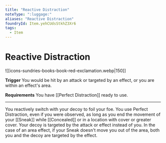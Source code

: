 ```yaml
---
title: "Reactive Distraction"
noteType: ":luggage:"
aliases: "Reactive Distraction"
foundryId: Item.yehCUdsStkhZ3Xr6
tags:
  - Item
---
```


# Reactive Distraction
![[icons-sundries-books-book-red-exclamation.webp|150]]

**Trigger** You would be hit by an attack or targeted by an effect, or you are within an effect's area.

**Requirements** You have [[Perfect Distraction]] ready to use.

* * *

You reactively switch with your decoy to foil your foe. You use Perfect Distraction, even if you were observed, as long as you end the movement of your [[Sneak]] while [[Concealed]] or in a location with cover or greater cover. Your decoy is targeted by the attack or effect instead of you. In the case of an area effect, if your Sneak doesn't move you out of the area, both you and the decoy are targeted by the effect.
